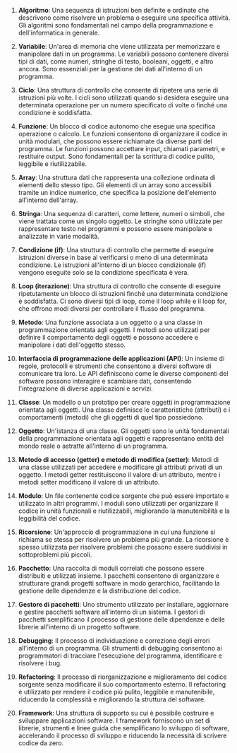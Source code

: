 

1. **Algoritmo**: Una sequenza di istruzioni ben definite e ordinate che descrivono come risolvere un problema o eseguire una specifica attività. Gli algoritmi sono fondamentali nel campo della programmazione e dell'informatica in generale.

2. **Variabile**: Un'area di memoria che viene utilizzata per memorizzare e manipolare dati in un programma. Le variabili possono contenere diversi tipi di dati, come numeri, stringhe di testo, booleani, oggetti, e altro ancora. Sono essenziali per la gestione dei dati all'interno di un programma.

3. **Ciclo**: Una struttura di controllo che consente di ripetere una serie di istruzioni più volte. I cicli sono utilizzati quando si desidera eseguire una determinata operazione per un numero specificato di volte o finché una condizione è soddisfatta.

4. **Funzione**: Un blocco di codice autonomo che esegue una specifica operazione o calcolo. Le funzioni consentono di organizzare il codice in unità modulari, che possono essere richiamate da diverse parti del programma. Le funzioni possono accettare input, chiamati parametri, e restituire output. Sono fondamentali per la scrittura di codice pulito, leggibile e riutilizzabile.

5. **Array**: Una struttura dati che rappresenta una collezione ordinata di elementi dello stesso tipo. Gli elementi di un array sono accessibili tramite un indice numerico, che specifica la posizione dell'elemento all'interno dell'array.

6. **Stringa**: Una sequenza di caratteri, come lettere, numeri o simboli, che viene trattata come un singolo oggetto. Le stringhe sono utilizzate per rappresentare testo nei programmi e possono essere manipolate e analizzate in varie modalità.

7. **Condizione (if)**: Una struttura di controllo che permette di eseguire istruzioni diverse in base al verificarsi o meno di una determinata condizione. Le istruzioni all'interno di un blocco condizionale (if) vengono eseguite solo se la condizione specificata è vera.

8. **Loop (iterazione)**: Una struttura di controllo che consente di eseguire ripetutamente un blocco di istruzioni finché una determinata condizione è soddisfatta. Ci sono diversi tipi di loop, come il loop while e il loop for, che offrono modi diversi per controllare il flusso del programma.

9. **Metodo**: Una funzione associata a un oggetto o a una classe in programmazione orientata agli oggetti. I metodi sono utilizzati per definire il comportamento degli oggetti e possono accedere e manipolare i dati dell'oggetto stesso.

10. **Interfaccia di programmazione delle applicazioni (API)**: Un insieme di regole, protocolli e strumenti che consentono a diversi software di comunicare tra loro. Le API definiscono come le diverse componenti del software possono interagire e scambiare dati, consentendo l'integrazione di diverse applicazioni e servizi.

11. **Classe**: Un modello o un prototipo per creare oggetti in programmazione orientata agli oggetti. Una classe definisce le caratteristiche (attributi) e i comportamenti (metodi) che gli oggetti di quel tipo possiedono.

12. **Oggetto**: Un'istanza di una classe. Gli oggetti sono le unità fondamentali della programmazione orientata agli oggetti e rappresentano entità del mondo reale o astratte all'interno di un programma.

13. **Metodo di accesso (getter) e metodo di modifica (setter)**: Metodi di una classe utilizzati per accedere e modificare gli attributi privati di un oggetto. I metodi getter restituiscono il valore di un attributo, mentre i metodi setter modificano il valore di un attributo.

14. **Modulo**: Un file contenente codice sorgente che può essere importato e utilizzato in altri programmi. I moduli sono utilizzati per organizzare il codice in unità funzionali e riutilizzabili, migliorando la manutenibilità e la leggibilità del codice.

15. **Ricorsione**: Un'approccio di programmazione in cui una funzione si richiama se stessa per risolvere un problema più grande. La ricorsione è spesso utilizzata per risolvere problemi che possono essere suddivisi in sottoproblemi più piccoli.

16. **Pacchetto**: Una raccolta di moduli correlati che possono essere distribuiti e utilizzati insieme. I pacchetti consentono di organizzare e strutturare grandi progetti software in modo gerarchico, facilitando la gestione delle dipendenze e la distribuzione del codice.

17. **Gestore di pacchetti**: Uno strumento utilizzato per installare, aggiornare e gestire pacchetti software all'interno di un sistema. I gestori di pacchetti semplificano il processo di gestione delle dipendenze e delle librerie all'interno di un progetto software.

18. **Debugging**: Il processo di individuazione e correzione degli errori all'interno di un programma. Gli strumenti di debugging consentono ai programmatori di tracciare l'esecuzione del programma, identificare e risolvere i bug.

19. **Refactoring**: Il processo di riorganizzazione e miglioramento del codice sorgente senza modificare il suo comportamento esterno. Il refactoring è utilizzato per rendere il codice più pulito, leggibile e manutenibile, riducendo la complessità e migliorando la struttura del software.

20. **Framework**: Una struttura di supporto su cui è possibile costruire e sviluppare applicazioni software. I framework forniscono un set di librerie, strumenti e linee guida che semplificano lo sviluppo di software, accelerando il processo di sviluppo e riducendo la necessità di scrivere codice da zero.